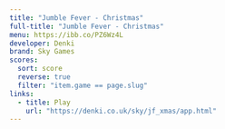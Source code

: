 ```yaml
---
title: "Jumble Fever - Christmas"
full-title: "Jumble Fever - Christmas"
menu: https://ibb.co/PZ6Wz4L
developer: Denki
brand: Sky Games
scores:
  sort: score
  reverse: true
  filter: "item.game == page.slug"
links:
  - title: Play
    url: "https://denki.co.uk/sky/jf_xmas/app.html"
---
```

